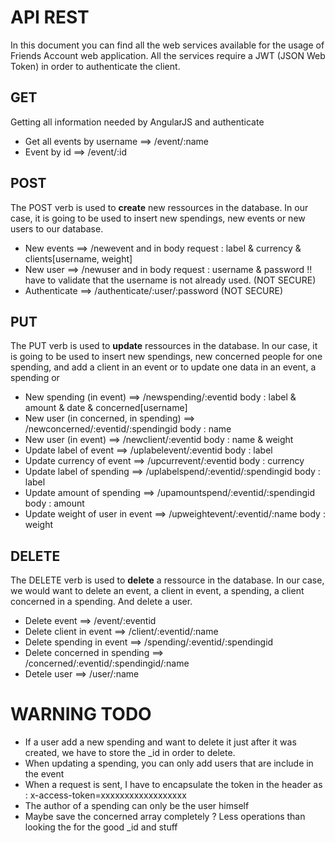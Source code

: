 # API REST

In this document you can find all the web services available for the usage of Friends Account web application. All the services require a JWT (JSON Web Token) in order to authenticate the client.

## GET 

Getting all information needed by AngularJS and authenticate

* Get all events by username 	==> /event/:name
* Event by id					==> /event/:id

## POST

The POST verb is used to **create** new ressources in the database. In our case, it is going to be used to insert new spendings, new events or new users to our database.

* New events	==> /newevent and in body request : label & currency & clients[username, weight]
* New user		==> /newuser and in body request : username & password !! have to validate that the username is not already used. (NOT SECURE)
* Authenticate 	==> /authenticate/:user/:password (NOT SECURE)

## PUT

The PUT verb is used to **update** ressources in the database. In our case, it is going to be used to insert new spendings, new concerned people for one spending, and add a client in an event or to update one data in an event, a spending or

* New spending (in event) 				==> /newspending/:eventid 				body : label & amount & date & concerned[username]
* New user (in concerned, in spending) 	==> /newconcerned/:eventid/:spendingid 	body : name
* New user (in event) 					==> /newclient/:eventid 				body : name & weight
* Update label of event 				==> /uplabelevent/:eventid 				body : label
* Update currency of event 				==> /upcurrevent/:eventid				body : currency
* Update label of spending 				==> /uplabelspend/:eventid/:spendingid	body : label
* Update amount of spending 			==> /upamountspend/:eventid/:spendingid	body : amount
* Update weight of user in event 		==> /upweightevent/:eventid/:name 		body : weight

## DELETE

The DELETE verb is used to **delete** a ressource in the database. In our case, we would want to delete an event, a client in event, a spending, a client concerned in a spending. And delete a user.

* Delete event 					==> /event/:eventid
* Delete client in event 		==> /client/:eventid/:name
* Delete spending in event 		==> /spending/:eventid/:spendingid
* Delete concerned in spending 	==> /concerned/:eventid/:spendingid/:name
* Detele user 					==> /user/:name

# WARNING TODO

* If a user add a new spending and want to delete it just after it was created, we have to store the _id in order to delete.
* When updating a spending, you can only add users that are include in the event
* When a request is sent, I have to encapsulate the token in the header as : x-access-token=xxxxxxxxxxxxxxxxxx
* The author of a spending can only be the user himself
* Maybe save the concerned array completely ? Less operations than looking the for the good _id and stuff